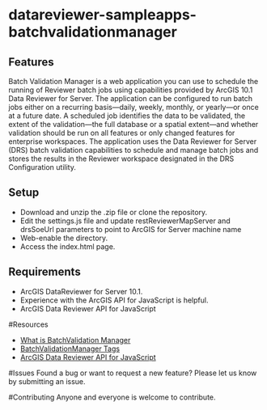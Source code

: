 # datareviewer-sampleapps-batchvalidationmanager

## Features

Batch Validation Manager is a web application you can use to schedule the running of Reviewer batch jobs using capabilities provided by ArcGIS 10.1 Data Reviewer for Server. The application can be configured to run batch jobs either on a recurring basis—daily, weekly, monthly, or yearly—or once at a future date. A scheduled job identifies the data to be validated, the extent of the validation—the full database or a spatial extent—and whether validation should be run on all features or only changed features for enterprise workspaces. The application uses the Data Reviewer for Server (DRS) batch validation capabilities to schedule and manage batch jobs and stores the results in the Reviewer workspace designated in the DRS Configuration utility.

## Setup
  * Download and unzip the .zip file or clone the repository.
  * Edit the settings.js file and update restReviewerMapServer and drsSoeUrl parameters to point to ArcGIS for Server machine name
  * Web-enable the directory.
  * Access the index.html page.
  
## Requirements
  * ArcGIS DataReviewer for Server 10.1.
  * Experience with the ArcGIS API for JavaScript is helpful.
  * ArcGIS Data Reviewer API for JavaScript 

#Resources
- [What is BatchValidation Manager](http://resources.arcgis.com/en/help/data-reviewer-server/apps/index.html#/What_is_Batch_Validation_Manager/02s70000000p000000/)
- [BatchValidationManager Tags](http://resources.arcgis.com/en/help/data-reviewer-server/apps/index.html#/Batch_Validation_Manager_tags/02s70000000q000000/)
- [ArcGIS Data Reviewer API for JavaScript](http://resources.arcgis.com/en/help/data-reviewer-server/js/API/index.html)

#Issues
Found a bug or want to request a new feature? Please let us know by submitting an issue. 

#Contributing
Anyone and everyone is welcome to contribute. 
